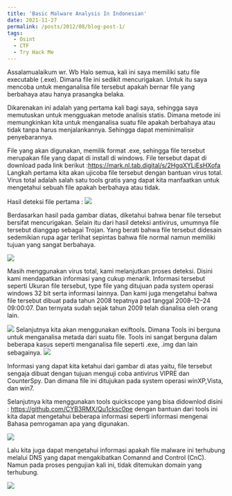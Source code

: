 ```yaml
---
title: 'Basic Malware Analysis In Indonesian'
date: 2021-11-27
permalink: /posts/2012/08/blog-post-1/
tags:
  - Osint
  - CTF
  - Try Hack Me
---
```

Assalamualaikum wr. Wb
Halo semua, kali ini saya memiliki satu file executable (.exe). Dimana file ini sedikit mencurigakan. Untuk itu saya mencoba untuk menganalisa file tersebut apakah bernar file yang berbahaya atau hanya prasangka belaka.

Dikarenakan ini adalah yang pertama kali bagi saya, sehingga saya memutuskan untuk mengguakan metode analisis statis. Dimana metode ini memungkinkan kita untuk menganalisa suatu file apakah berbahaya atau tidak tanpa harus menjalankannya. Sehingga dapat meminimalisir penyebarannya.

File yang akan digunakan, memilik format .exe, sehingga file tersebut merupakan file yang dapat di install di windows. File tersebut dapat di download pada link berikut :https://mark.nl.tab.digital/s/2HgqXYLiEsHXofa
Langkah pertama kita akan ujicoba file tersebut dengan bantuan virus total. Virus total adalah salah satu tools gratis yang dapat kita manfaatkan untuk mengetahui sebuah file apakah berbahaya atau tidak.

Hasil deteksi file pertama :
<img src="https://miro.medium.com/max/720/1*CFDL21LktgMBz6pqUx0tYA.webp">

Berdasarkan hasil pada gambar diatas, diketahui bahwa benar file tersebut bersifat mencurigakan. Selain itu dari hasil deteksi antivirus, umumnya file tersebut dianggap sebagai Trojan. Yang berati bahwa file tersebut didesain sedemikian rupa agar terlihat sepintas bahwa file normal namun memiliki tujuan yang sangat berbahaya.

<img src="https://miro.medium.com/max/720/1*W5iP4cWMMpZPCbzLUsV-MA.webp">

Masih menggunakan virus total, kami melanjutkan proses deteksi. Disini kami mendapatkan informasi yang cukup menarik. Informasi tersebut seperti Ukuran file tersebut, type file yang ditujuan pada system operasi windows 32 bit serta informasi lainnya. Dan kami juga mengetahui bahwa file tersebut dibuat pada tahun 2008 tepatnya pad tanggal 2008–12–24 09:00:07. Dan ternyata sudah sejak tahun 2009 telah dianalisa oleh orang lain.

<img src="https://miro.medium.com/max/720/1*UQBAYR17AWNRF9yvwEtWug.webp">
Selanjutnya kita akan menggunakan exiftools. Dimana Tools ini berguna untuk menganalisa metada dari suatu file. Tools ini sangat berguna dalam beberapa kasus seperti menganalisa file seperti .exe, .img dan lain sebagainya.

<img src="https://miro.medium.com/max/720/1*PvVMPrW67w18hjzlJFNwyw.webp">

Informasi yang dapat kita ketahui dari gambar di atas yaitu, file tersebut sengaja dibuat dengan tujuan menguji coba antivirus VIPRE dan CounterSpy. Dan dimana file ini ditujukan pada system operasi winXP,Vista, dan win7.

Selanjutnya kita menggunakan tools quickscope yang bisa didownlod disini : https://github.com/CYB3RMX/Qu1cksc0pe dengan bantuan dari tools ini kita dapat mengetahui beberapa informasi seperti informasi mengenai Bahasa pemrogaman apa yang digunakan.

<img src="https://miro.medium.com/max/720/1*W1t80m1qpJ940zRBLyIENQ.webp">

Lalu kita juga dapat mengetahui informasi apakah file malware ini terhubung melalui DNS yang dapat mengakibatkan Comannd and Control (CnC). Namun pada proses pengujian kali ini, tidak ditemukan domain yang terhubung.

<img src="https://miro.medium.com/max/720/1*1YvodfI7ecW4S7ka9D02Gw.webp">


